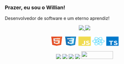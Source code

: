 ### Prazer, eu sou o Willian!

Desenvolvedor de software e um eterno aprendiz!

<div align="center">
  <div>
    <a href="https://github.com/willgdo">
      <img height="180em" src="https://github-readme-stats.vercel.app/api?username=willgdo&show_icons=true&theme=dracula&include_all_commits=true&count_private=true"/>
      <img height="180em" src="https://github-readme-stats.vercel.app/api/top-langs/?username=willgdo&layout=compact&langs_count=7&theme=dracula"/>
    </a>
  </div>

  <div style="display: inline_block" align="center"><br>
    <img align="center" alt="Will-HTML" height="30" width="40" src="https://raw.githubusercontent.com/devicons/devicon/master/icons/html5/html5-original.svg">
    <img align="center" alt="Will-CSS" height="30" width="40" src="https://raw.githubusercontent.com/devicons/devicon/master/icons/css3/css3-original.svg">
    <img align="center" alt="Will-Js" height="30" width="40" src="https://raw.githubusercontent.com/devicons/devicon/master/icons/javascript/javascript-plain.svg">
    <img align="center" alt="Will-React" height="30" width="40" src="https://raw.githubusercontent.com/devicons/devicon/master/icons/react/react-original.svg">
    <img align="center" alt="Will-Ts" height="30" width="40" src="https://raw.githubusercontent.com/devicons/devicon/master/icons/typescript/typescript-plain.svg">
  </div>

  <br>
  
  <div> 
    <a href="https://instagram.com/_will0liveira" target="_blank"><img src="https://img.shields.io/badge/-Instagram-%23E4405F?style=for-the-badge&logo=instagram&logoColor=white" target="_blank"></a>
    <a href = "mailto:willian.oliveira737@gmail.com"><img src="https://img.shields.io/badge/-Gmail-%23333?style=for-the-badge&logo=gmail&logoColor=white" target="_blank"></a>
    <a href="https://www.linkedin.com/in/willoliveira737/" target="_blank"><img src="https://img.shields.io/badge/-LinkedIn-%230077B5?style=for-the-badge&logo=linkedin&logoColor=white" target="_blank"></a> 
    <a href="https://github.com/willgdo" target="_blank"><img src="https://img.shields.io/badge/GitHub-100000?style=for-the-badge&logo=github&logoColor=white" target="_blank"></a> 
    <a href="https://codepen.io/willgdo/" target="_blank"><img src="https://res.cloudinary.com/john-mantas/image/upload/v1540646790/logos/codepen/codepen-wordmark-display-inside-white_10x.png" target="_blank" width="100px" height="25px"></a> 
  </div>
</div>

